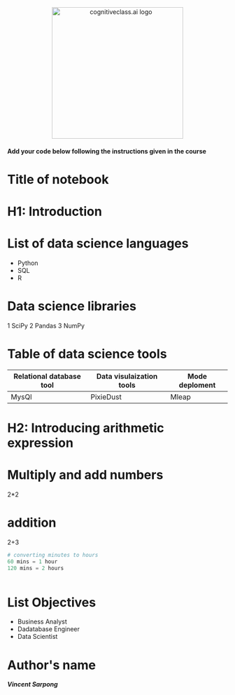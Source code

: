 <center>
    <img src="https://cf-courses-data.s3.us.cloud-object-storage.appdomain.cloud/IBMDeveloperSkillsNetwork-DS0105EN-SkillsNetwork/labs/Module2/images/SN_web_lightmode.png" width="300" alt="cognitiveclass.ai logo">
</center>


#### Add your code below following the instructions given in the course


# Title of notebook

# H1: Introduction

# List of data science languages
- Python
- SQL
- R

# Data science libraries
1 SciPy
2 Pandas
3 NumPy

# Table of data science tools
| Relational database tool | Data visulaization tools | Mode deploment |
| -------------------------| ------------------------| -------------|
|MysQl | PixieDust | Mleap |

# H2: Introducing arithmetic expression

# Multiply and add numbers
2*2

# addition
2+3


```python
# converting minutes to hours
60 mins = 1 hour
120 mins = 2 hours
```


```python

```

# List Objectives
- Business Analyst
- Dadatabase Engineer
- Data Scientist

# Author's name
***Vincent Sarpong***
